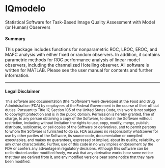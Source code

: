 # IQmodelo
Statistical Software for Task-Based Image Quality Assessment with Model (or Human) Observers

#### Summary
This package includes functions for nonparametric ROC, LROC, EROC, and MAFC analysis with either fixed or random observers.  In addition, it contains parametric methods for ROC performance analysis of linear model observers, including the channelized Hotelling observer.  All software is written for MATLAB. Please see the user manual for contents and further information. 

<hr>

#### Legal Disclaimer
<sup>This software and documentation (the "Software") were developed at the Food and Drug Administration (FDA) by employees of the Federal Government in the course of their official duties. Pursuant to Title 17, Section 105 of the United States Code, this work is not subject to copyright protection and is in the public domain. Permission is hereby granted, free of charge, to any person obtaining a copy of the Software, to deal in the Software without restriction, including without limitation the rights to use, copy, modify, merge, publish, distribute, sublicense, or sell copies of the Software or derivatives, and to permit persons to whom the Software is furnished to do so. FDA assumes no responsibility whatsoever for use by other parties of the Software, its source code, documentation or compiled executables, and makes no guarantees, expressed or implied, about its quality, reliability, or any other characteristic. Further, use of this code in no way implies endorsement by the FDA or confers any advantage in regulatory decisions. Although this software can be redistributed and/or modified freely, we ask that any derivative works bear some notice that they are derived from it, and any modified versions bear some notice that they have been modified. 
</sup>
